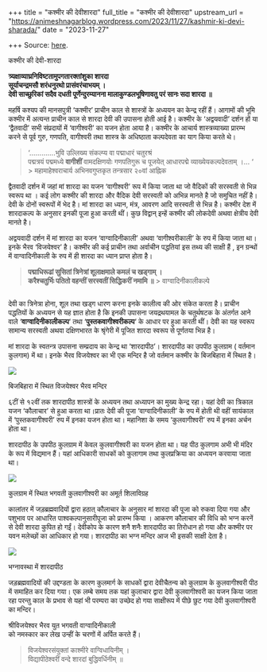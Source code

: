 +++
title = "कश्मीर की देवीशारदा"
full_title = "कश्मीर की देवीशारदा"
upstream_url = "https://animeshnagarblog.wordpress.com/2023/11/27/kashmir-ki-devi-sharada/"
date = "2023-11-27"

+++
Source: [here](https://animeshnagarblog.wordpress.com/2023/11/27/kashmir-ki-devi-sharada/).

कश्मीर की देवी-शारदा

**त्र्यक्षाव्याघ्रनिविष्टतामुपगतारक्तांशुका शारदा**  
**सूर्याचन्द्रमसौ शरंधनुरथो प्रासंवरंचाभयम् ।**  
**देवी साच्छुरिकां सदैव दधती पूर्णेन्दुरम्यानना मालाकुण्डलभूषिणावतु परं सानः सदा शारदा ॥**

महर्षि कश्यप की मानसपुत्री ‘कश्मीर’ प्राचीन काल से शास्त्रों के अध्ययन का केन्द्र रहीं हैं। आगामों की भूमि कश्मीर में अत्यन्त प्राचीन काल से शारदा देवी की उपासना होती आई है। कश्मीर के ‘अद्वयवादी’ दर्शन हों या ‘द्वैतवादी’ सभी संप्रदायों में ‘वागीश्वरी’ का यजन होता आया है। कश्मीर के आचार्य शास्त्रव्याख्या प्रारम्भ करने से पूर्व गुरु, गणपति, वागीश्वरी तथा शास्त्र के अधिष्ठाता कल्पदेवता का याग किया करते थे।

> ‘………….भुवि उल्लिख्य संकल्प्य वा पद्माधारं चतुरश्रं  
> पद्मत्रयं पद्ममध्ये **वागीशीं** वामदक्षिणयोः गणपतिगुरू च पूजयेत् आधारपद्मे व्याख्येयकल्पदेवताम् ।… ‘ >
> महामाहेश्वराचार्य अभिनवगुप्तकृत तन्त्रसार २०वां आह्निक

द्वैतवादी दर्शन में जहां मां शारदा का यजन ‘वागीश्वरी’ रूप में किया जाता था जो वैदिकों की सरस्वती से भिन्न स्वरूप था । कई लोग कश्मीर की शारदा और वैदिक देवी सरस्वती को अभिन्न मानते है जो समुचित नहीं है। देवी के दोनों स्वरूपों में भेद है। मां शारदा का ध्यान, मंत्र, आवरण आदि सरस्वती से भिन्न है। कश्मीर देश में शारदाकल्प के अनुसार इनकी पूजा हुआ करती थीं। कुछ विद्वान् इन्हें कश्मीर की लोकदेवी अथवा क्षेत्रीय देवी मानते है।

अद्वयवादी दर्शन में मां शारदा का यजन ‘वाग्वादिनीकाली’ अथवा ‘वागीश्वरीकाली’ के रुप में किया जाता था। इनके भैरव ‘विजयेश्वर’ है। कश्मीर की कई प्राचीन तथा अर्वाचीन पद्धतियां इस तथ्य की साक्षी हैं , इन ग्रन्थों में वाग्वादिनीकाली के रुप में ही शारदा का ध्यान प्राप्त होता है।

> **पद्माधिरूढां सुसितां त्रिनेत्रां शूलाक्षमाले कमलं च खड्गाम् ।**  
> **करैश्चतुर्भिः पतितो वहन्तीं सरस्वतीं सिद्धिकरीं नमामि ॥** >
> वाग्वादिनीकालीकल्पे

``` wp-block-verse समस्त सिद्धियों को प्रदान करने वाली, संविदरस से परिपूर्ण, देवी शारदा पद्म पर आसीन हैं । इनकी कांति श्वेतवर्ण की है, देवी एकवक्त्रा तथा त्रिनेत्रा हैं जो अपनी चारों भुजाओं में त्रिशूल, अक्षमाला, पद्म तथा खड्ग धारण करती हैं। 
```

देवी का त्रिनेत्रा होना, शूल तथा खड्ग धारण करना इनके कालीत्व की ओर संकेत करता है। प्राचीन पद्धतियों के अध्ययन से यह ज्ञात होता है कि इनकी उपासना जयद्रथयामल के चतुर्थषटक के अंतर्गत आने वाले ‘**वाग्वादिनीकालीकल्प**‘ तथा ‘**पुस्तकवागीश्वरीकल्प**‘ के आधार पर हुआ करती थीं। देवी का यह स्वरूप सामान्य सरस्वती अथवा दक्षिणभारत के श्रृंगेरी में पूजित शारदा स्वरूप से पूर्णतया भिन्न है।

मां शारदा के स्वतन्त्र उपासना सम्प्रदाय का केन्द्र था ‘शारदापीठ’। शारदापीठ का उपपीठ कुलग्राम ( वर्तमान कुलगाम) में था। इनके भैरव विजयेश्वर का भी एक मन्दिर है जो वर्तमान कश्मीर के बिजबिहारा में स्थित है।

![](https://animeshnagarblog.files.wordpress.com/2023/11/images2811291948317461401601888.jpg?w=390)

बिजबिहारा में स्थित विजयेश्वर भैरव मन्दिर

  
६टीं से १२वीं तक शारदापीठ शास्त्रों के अध्ययन तथा अध्यापन का मुख्य केन्द्र रहा। यहां देवी का त्रिकाल यजन ‘कौलाचार’ से हुआ करता था।प्रातः देवी की पूजा ‘वाग्वादिनीकाली’ के रुप में होती थी वहीं सायंकाल में ‘पुस्तकवागीश्वरी’ रुप में इनका यजन होता था। महानिशा के समय ‘कुलवागीश्वरी’ रुप में इनका अर्चन होता था।

शारदापीठ के उपपीठ कुलग्राम में केवल कुलवागीश्वरी का यजन होता था। यह पीठ कुलगाम अभी भी मंदिर के रूप में विद्यमान हैं। यहां आधिकारी साधकों को कुलागाम तथा कुलप्रक्रिया का अध्ययन करवाया जाता था।

![](https://animeshnagarblog.files.wordpress.com/2023/11/2022-08-101875195080530629497.jpg?w=163)

कुलग्राम में स्थित भगवती कुलवागीश्वरी का अमूर्त शिलाविग्रह

कालांतर में जड़ब्रह्मवादियों द्वारा हठात् कौलाचार के अनुसार मां शारदा की पूजा को रुकवा दिया गया और पशुभाव पर आधारित पाश्वकल्पानुसारीपूजा को प्रारम्भ किया । आकरण कौलाचार की विधि को भग्न करनें से देवी शारदा कुपित हो गईं। देवीकोप के कारण शनै शनैः शारदापीठ का तिरोधान हो गया और कश्मीर पर यवन मलेच्छों का आधिकार हो गया। शारदापीठ का भग्न मन्दिर आज भी इसकी साक्षी देता है।

![](https://animeshnagarblog.files.wordpress.com/2023/11/sharda_fort2c_azad_jammu_26_kashmir2100871247624705833.jpg?w=1024)

भग्नावस्था में शारदापीठ

जड़ब्रह्मवादियों की उद्दण्डता के कारण कुलमार्ग के साधकों द्वारा देवीचैतन्य को कुलग्राम के कुलवागीश्वरी पीठ में समाहित कर दिया गया। एक लम्बे समय तक यहां कुलाचार द्वारा देवी कुलवागीश्वरी का यजन किया जाता रहा परन्तु काल के प्रभाव से यहां भी परम्परा का उच्छेद हो गया साक्षीरूप में पीछे छुट गया देवी कुलवागीश्वरी का मन्दिर।

श्रीविजयेश्वर भैरव युत भगवती वाग्वादिनीकाली  
को नमस्कार कर लेख उन्हीं के चरणों में अर्पित करते हैं।

> विजयेश्वरसंयुक्तां काश्मीरे वाग्विधायिनीम् ।  
> विद्यापीठेश्वरीं वन्दे शारदां बुद्धिवर्धिनीम् ॥
